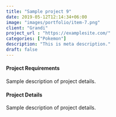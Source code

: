 ```yaml
---
title: "Sample project 9"
date: 2019-05-12T12:14:34+06:00
image: "images/portfolio/item-7.png"
client: "Grandi"
project_url : "https://examplesite.com/"
categories: ["Pokemon"]
description: "This is meta description."
draft: false
---
```


#### Project Requirements

Sample description of project details.


#### Project Details

Sample description of project details.

